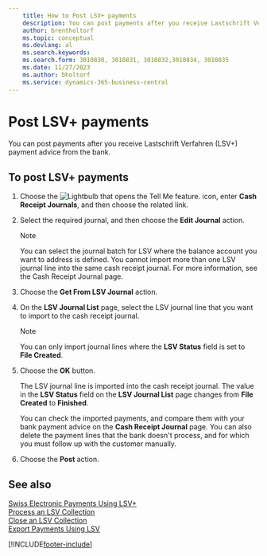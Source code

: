```yaml
---
    title: How to Post LSV+ payments
    description: You can post payments after you receive Lastschrift Verfahren (LSV+) payment advice from the bank.
    author: brentholtorf
    ms.topic: conceptual
    ms.devlang: al
    ms.search.keywords:
    ms.search.form: 3010830, 3010831, 3010832,3010834, 3010835
    ms.date: 11/27/2023
    ms.author: bholtorf
    ms.service: dynamics-365-business-central
---
```

# Post LSV+ payments
You can post payments after you receive Lastschrift Verfahren (LSV+) payment advice from the bank.  

## To post LSV+ payments  

1.  Choose the ![Lightbulb that opens the Tell Me feature.](../../media/ui-search/search_small.png "Tell me what you want to do") icon, enter **Cash Receipt Journals**, and then choose the related link.  
2.  Select the required journal, and then choose the **Edit Journal** action.  

    > [!NOTE]  
    >  You can select the journal batch for LSV where the balance account you want to address is defined. You cannot import more than one LSV journal line into the same cash receipt journal. For more information, see the Cash Receipt Journal page.  

3.  Choose the **Get From LSV Journal** action.  
4.  On the **LSV Journal List** page, select the LSV journal line that you want to import to the cash receipt journal.  

    > [!NOTE]  
    >  You can only import journal lines where the **LSV Status** field is set to **File Created**.  

5.  Choose the **OK** button.  

    The LSV journal line is imported into the cash receipt journal. The value in the **LSV Status** field on the **LSV Journal List** page changes from **File Created** to **Finished**.  

    You can check the imported payments, and compare them with your bank payment advice on the **Cash Receipt Journal** page. You can also delete the payment lines that the bank doesn't process, and for which you must follow up with the customer manually.  

6.  Choose the **Post** action.  

## See also  
 [Swiss Electronic Payments Using LSV+](swiss-electronic-payments-using-lsv-.md)   
 [Process an LSV Collection](how-to-process-an-lsv-collection.md)   
 [Close an LSV Collection](how-to-close-an-lsv-collection.md)   
 [Export Payments Using LSV](how-to-export-payments-using-lsv.md) 


[!INCLUDE[footer-include](../../includes/footer-banner.md)]